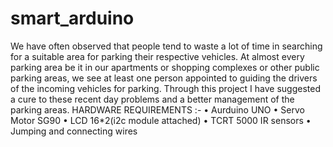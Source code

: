 # smart_arduino
We have often observed that people tend to waste a lot of time in searching for a suitable area for parking their respective vehicles. At almost every parking area be it in our apartments or shopping complexes or other public parking areas, we see at least one person appointed to guiding the drivers of the incoming vehicles for parking. Through this project I have suggested a cure to these recent day problems and a better management of the parking areas.
HARDWARE REQUIREMENTS :-
•	Aurduino UNO 
•	Servo Motor SG90
•	LCD 16*2(i2c module attached)
•	TCRT 5000 IR sensors
•	Jumping and connecting wires
